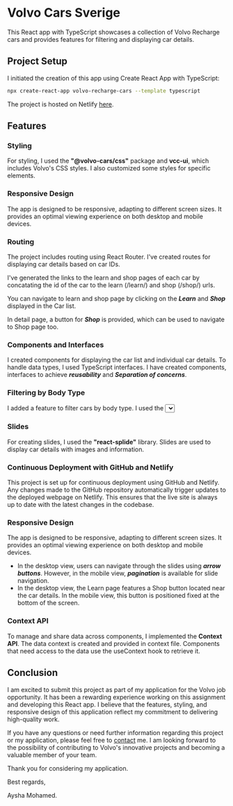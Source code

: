 
# Volvo Cars Sverige

This React app with TypeScript showcases a collection of Volvo Recharge cars and provides features for filtering and displaying car details.


## Project Setup

I initiated the creation of this app using Create React App with TypeScript:

```sh
npx create-react-app volvo-recharge-cars --template typescript

```


The project is hosted on Netlify [here](https://wonderful-sable-cf8271.netlify.app/).






## Features

### Styling

For styling, I used the **"@volvo-cars/css"** package and **vcc-ui**, which includes Volvo's CSS styles. I also customized some styles for specific elements.

### Responsive Design
The app is designed to be responsive, adapting to different screen sizes. It provides an optimal viewing experience on both desktop and mobile devices.

### Routing
The project includes routing using React Router. I've created routes for displaying car details based on car IDs.

I've generated the links to the learn and shop pages of each car by concatating the id of the car to the learn (/learn/) and shop (/shop/) urls. 

You can navigate to learn and shop page by clicking on the ***Learn*** and ***Shop*** displayed in the Car list.

In detail page, a button for ***Shop*** is provided, which can be used to navigate to Shop page too.

### Components and Interfaces
I created components for displaying the car list and individual car details. To handle data types, I used TypeScript interfaces. 
I have created components, interfaces to achieve ***reusability*** and ***Separation of concerns***.

### Filtering by Body Type
I added a feature to filter cars by body type. I used the **<Select>** component from **"@volvo-cars/react-forms"** to create a dropdown list for selecting body types.

### Slides
For creating slides, I used the **"react-splide"** library. Slides are used to display car details with images and information.

### Continuous Deployment with GitHub and Netlify

This project is set up for continuous deployment using GitHub and Netlify. Any changes made to the GitHub repository automatically trigger updates to the deployed webpage on Netlify. This ensures that the live site is always up to date with the latest changes in the codebase.

### Responsive Design
The app is designed to be responsive, adapting to different screen sizes. It provides an optimal viewing experience on both desktop and mobile devices.

- In the desktop view, users can navigate through the slides using ***arrow buttons***. However, in the mobile view, ***pagination*** is available for slide navigation.
- In the desktop view, the Learn page features a Shop button located near the car details. In the mobile view, this button is positioned fixed at the bottom of the screen.


### Context API
To manage and share data across components, I implemented the **Context API**. The data context is created and provided in context file. Components that need access to the data use the useContext hook to retrieve it.




## Conclusion

I am excited to submit this project as part of my application for the Volvo job opportunity. It has been a rewarding experience working on this assignment and developing this React app. I believe that the features, styling, and responsive design of this application reflect my commitment to delivering high-quality work.

If you have any questions or need further information regarding this project or my application, please feel free to [contact](ayshamohd01@gmail.com) me. I am looking forward to the possibility of contributing to Volvo's innovative projects and becoming a valuable member of your team.

Thank you for considering my application.

Best regards,

Aysha Mohamed.